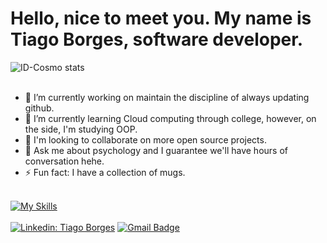 # Hello, nice to meet you. My name is Tiago Borges, software developer.

![ID-Cosmo stats](https://github-readme-stats.vercel.app/api?username=ID-Cosmo&show_icons=true)
<br><br>
- 🔭 I’m currently working on maintain the discipline of always updating github.
- 🌱 I’m currently learning Cloud computing through college, however, on the side, I'm studying OOP.
- 👯 I'm looking to collaborate on more open source projects.
- 💬 Ask me about psychology and I guarantee we'll have hours of conversation hehe.
- ⚡ Fun fact: I have a collection of mugs.
<br><br>

[![My Skills](https://skillicons.dev/icons?i=python,js,html,css,c)](https://skillicons.dev)
<br><br>
[![Linkedin: Tiago Borges](https://img.shields.io/badge/-TiagoBorges-blue?style=flat-square&logo=Linkedin&logoColor=white&link={www.linkedin.com/in/tiago-borges-4b1a77245}/)]({www.linkedin.com/in/tiago-borges-4b1a77245})
[![Gmail Badge](https://img.shields.io/badge/-t.i.borges.ll@gmail.com-006bed?style=flat-square&logo=Gmail&logoColor=white&link=mailto:{t.i.borges.ll@gmail.com})](mailto:{t.i.borges.ll@gmail.com})
